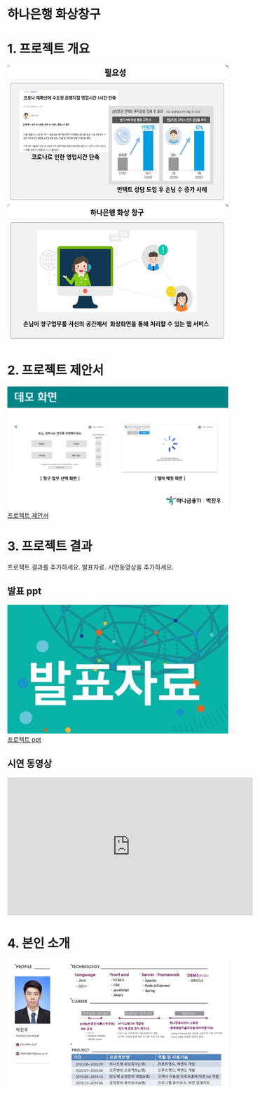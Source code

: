 # 하나은행 화상창구

# 1. 프로젝트 개요

<img width="560" height="315" src="필요성.JPG"/><br>
<img width="560" height="315" src="필요성2.JPG"/><br>

# 2. 프로젝트 제안서


   <img src="제안서 포스터.JPG"/>[프로젝트 제안서](/2060340015_박진우_프로젝트_제안서.pptx)<br>
 

# 3. 프로젝트 결과
프로젝트 결과를 추가하세요. 발표자료. 시연동영상을 추가하세요.

## 발표 ppt 
   <img src="ppt.jpg"/>[프로젝트 ppt](/2060340015_박진우_하나금융티아이_포트폴리오.pptx)<br>

## 시연 동영상 

   <iframe width="560" height="315" src="https://www.youtube.com/embed/QUlPbA2wbb4" frameborder="0" allow="accelerometer; autoplay; clipboard-write; encrypted-media; gyroscope; picture-in-picture" allowfullscreen></iframe>

# 4. 본인 소개
   <img src="포트폴리오.JPG"/>
